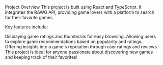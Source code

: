 Project Overview
This project is built using React and TypeScript. It integrates the RAWG API, providing game lovers with a platform to search for their favorite games.

Key features include:

Displaying game ratings and thumbnails for easy browsing.
Allowing users to explore game recommendations based on popularity and ratings.
Offering insights into a game's reputation through user ratings and reviews.
This project is ideal for anyone passionate about discovering new games and keeping track of their favorites!
